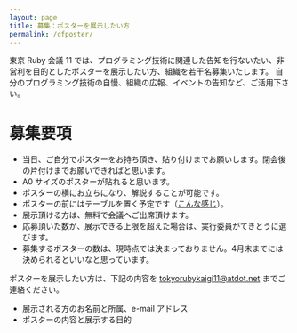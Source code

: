 ```yaml
---
layout: page
title: 募集：ポスターを展示したい方
permalink: /cfposter/
---
```


東京 Ruby 会議 11 では、プログラミング技術に関連した告知を行ないたい、非営利を目的としたポスターを展示したい方、組織を若干名募集いたします。
自分のプログラミング技術の自慢、組織の広報、イベントの告知など、ご活用下さい。

# 募集要項

* 当日、ご自分でポスターをお持ち頂き、貼り付けまでお願いします。閉会後の片付けまでお願いできればと思います。
* A0 サイズのポスターが貼れると思います。
* ポスターの横にお立ちになり、解説することが可能です。
* ポスターの前にはテーブルを置く予定です（<a href='/tokyo11/image/poster_sample.JPG'>こんな感じ</a>）。
* 展示頂ける方は、無料で会議へご出席頂けます。
* 応募頂いた数が、展示できる上限を超えた場合は、実行委員がてきとうに選びます。
* 募集するポスターの数は、現時点では決まっておりません。4月末までには決められるといいなと思っています。

ポスターを展示したい方は、下記の内容を <tokyorubykaigi11@atdot.net> までご連絡ください。

* 展示される方のお名前と所属、e-mail アドレス
* ポスターの内容と展示する目的
